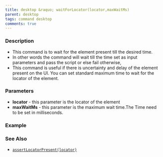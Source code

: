 ```yaml
---
title: desktop &raquo; waitForLocator(locator,maxWaitMs)
parent: desktop
tags: command desktop
comments: true
---
```


### Description

- This command is to wait for the element present till the desired time.
- In other words the command will wait till the time set as input parameters and pass the script or else fail otherwise,
- This command is useful if there is uncertainty and delay of the element present on the UI. You can set standard maximum time to wait for the locator of the element.

### Parameters

- **locator** - this parameter is the locator of the element
- **maxWaitMs** - this parameter is the maximum wait time.The Time need to be set in milliseconds.

### Example

### See Also

-  [`assertLocatorPresent(locator)`](assertLocatorPresent(locator))